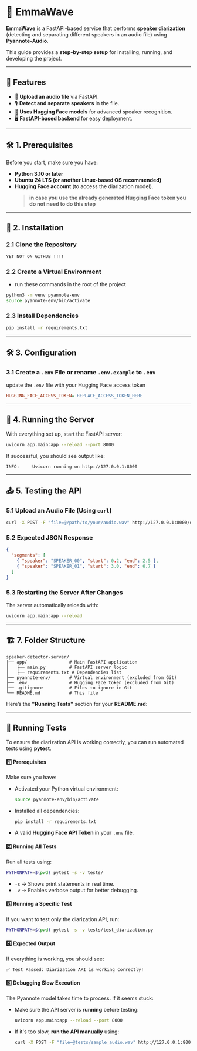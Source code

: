 # 🎤 EmmaWave

**EmmaWave** is a FastAPI-based service that performs **speaker diarization** (detecting and separating different speakers in an audio file) using **Pyannote-Audio**.

This guide provides a **step-by-step setup** for installing, running, and developing the project.

---

## 🚀 Features

- 📂 **Upload an audio file** via FastAPI.
- 🎙️ **Detect and separate speakers** in the file.
- 🔗 **Uses Hugging Face models** for advanced speaker recognition.
- 🖥️ **FastAPI-based backend** for easy deployment.

---

## 🛠️ **1. Prerequisites**

Before you start, make sure you have:

- **Python 3.10 or later**
- **Ubuntu 24 LTS (or another Linux-based OS recommended)**
- **Hugging Face account** (to access the diarization model).
  > **in case you use the already generated Hugging Face token you do not need to do this step**

---

## 🔧 **2. Installation**

### 2.1 **Clone the Repository**

```bash
YET NOT ON GITHUB !!!!
```

### 2.2 **Create a Virtual Environment**

- run these commands in the root of the project

```bash
python3 -m venv pyannote-env
source pyannote-env/bin/activate
```

### 2.3 **Install Dependencies**

```bash
pip install -r requirements.txt
```

---

## 🛠️ **3. Configuration**

### 3.1 **Create a `.env` File** or rename `.env.example` to `.env`

update the `.env` file with your Hugging Face access token

```ini
HUGGING_FACE_ACCESS_TOKEN= REPLACE_ACCESS_TOKEN_HERE
```

---

## 🚀 **4. Running the Server**

With everything set up, start the FastAPI server:

```bash
uvicorn app.main:app --reload --port 8000
```

If successful, you should see output like:

```
INFO:     Uvicorn running on http://127.0.0.1:8000
```

---

## 📤 **5. Testing the API**

### **5.1 Upload an Audio File (Using `curl`)**

```bash
curl -X POST -F "file=@/path/to/your/audio.wav" http://127.0.0.1:8000/diarize
```

### **5.2 Expected JSON Response**

```json
{
  "segments": [
    { "speaker": "SPEAKER_00", "start": 0.2, "end": 2.5 },
    { "speaker": "SPEAKER_01", "start": 3.0, "end": 6.7 }
  ]
}
```

### **5.3 Restarting the Server After Changes**

The server automatically reloads with:

```bash
uvicorn app.main:app --reload
```

---

## 🏗️ **7. Folder Structure**

```
speaker-detector-server/
├── app/                # Main FastAPI application
│   ├── main.py         # FastAPI server logic
│   ├── requirements.txt # Dependencies list
├── pyannote-env/       # Virtual environment (excluded from Git)
├── .env                # Hugging Face token (excluded from Git)
├── .gitignore          # Files to ignore in Git
└── README.md           # This file
```

Here’s the **"Running Tests"** section for your **README.md**:

---

## 🧪 Running Tests

To ensure the diarization API is working correctly, you can run automated tests using **pytest**.

#### **1️⃣ Prerequisites**

Make sure you have:

- Activated your Python virtual environment:
  ```bash
  source pyannote-env/bin/activate
  ```
- Installed all dependencies:
  ```bash
  pip install -r requirements.txt
  ```
- A valid **Hugging Face API Token** in your `.env` file.

#### **2️⃣ Running All Tests**

Run all tests using:

```bash
PYTHONPATH=$(pwd) pytest -s -v tests/
```

- `-s` → Shows print statements in real time.
- `-v` → Enables verbose output for better debugging.

#### **3️⃣ Running a Specific Test**

If you want to test only the diarization API, run:

```bash
PYTHONPATH=$(pwd) pytest -s -v tests/test_diarization.py
```

#### **4️⃣ Expected Output**

If everything is working, you should see:

```
✅ Test Passed: Diarization API is working correctly!
```

#### **5️⃣ Debugging Slow Execution**

The Pyannote model takes time to process. If it seems stuck:

- Make sure the API server is **running** before testing:
  ```bash
  uvicorn app.main:app --reload --port 8000
  ```
- If it's too slow, **run the API manually** using:
  ```bash
  curl -X POST -F "file=@tests/sample_audio.wav" http://127.0.0.1:8000/diarize
  ```
